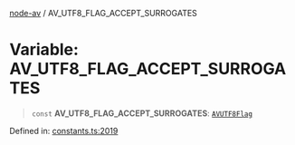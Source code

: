 [node-av](../globals.md) / AV\_UTF8\_FLAG\_ACCEPT\_SURROGATES

# Variable: AV\_UTF8\_FLAG\_ACCEPT\_SURROGATES

> `const` **AV\_UTF8\_FLAG\_ACCEPT\_SURROGATES**: [`AVUTF8Flag`](../type-aliases/AVUTF8Flag.md)

Defined in: [constants.ts:2019](https://github.com/seydx/av/blob/f8631fc881b394300b1479f511d55cf1c370a87f/src/constants/constants.ts#L2019)
